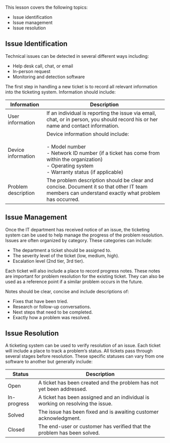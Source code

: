 This lesson covers the following topics:

- Issue identification
- Issue management
- Issue resolution

## Issue Identification

Technical issues can be detected in several different ways including:

- Help desk call, chat, or email
- In-person request
- Monitoring and detection software

The first step in handling a new ticket is to record all relevant information into the ticketing system. Information should include:

|Information|Description|
|---|---|
|User information|If an individual is reporting the issue via email, chat, or in person, you should record his or her name and contact information.|
|Device information|Device information should include:<br><br>- Model number<br>- Network ID number (if a ticket has come from within the organization)<br>- Operating system<br>- Warranty status (if applicable)|
|Problem description|The problem description should be clear and concise. Document it so that other IT team members can understand exactly what problem has occurred.|

## Issue Management

Once the IT department has received notice of an issue, the ticketing system can be used to help manage the progress of the problem resolution. Issues are often organized by category. These categories can include:

- The department a ticket should be assigned to.
- The severity level of the ticket (low, medium, high).
- Escalation level (2nd tier, 3rd tier).

Each ticket will also include a place to record progress notes. These notes are important for problem resolution for the existing ticket. They can also be used as a reference point if a similar problem occurs in the future.

Notes should be clear, concise and include descriptions of:

- Fixes that have been tried.
- Research or follow-up conversations.
- Next steps that need to be completed.
- Exactly how a problem was resolved.

## Issue Resolution

A ticketing system can be used to verify resolution of an issue. Each ticket will include a place to track a problem’s status. All tickets pass through several stages before resolution. These specific statuses can vary from one software to another but generally include:

|Status|Description|
|---|---|
|Open|A ticket has been created and the problem has not yet been addressed.|
|In-progress|A ticket has been assigned and an individual is working on resolving the issue.|
|Solved|The issue has been fixed and is awaiting customer acknowledgment.|
|Closed|The end-user or customer has verified that the problem has been solved.|
